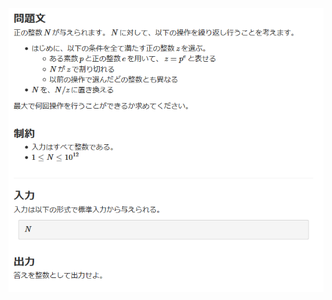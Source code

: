 ![question](https://github.com/kimura-12/AtCoder_Training/blob/master/AtCoder_Beginner_Contest/ABC169/D.Div_Game/question.png)
